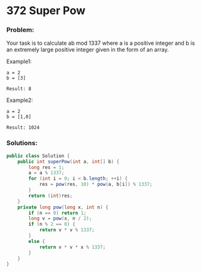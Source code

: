 # 372 Super Pow

### Problem:

Your task is to calculate ab mod 1337 where a is a positive integer and b is an extremely large positive integer given in the form of an array.

Example1:
```
a = 2
b = [3]

Result: 8
```
Example2:
```
a = 2
b = [1,0]

Result: 1024
```

### Solutions:

```java
public class Solution {
    public int superPow(int a, int[] b) {
        long res = 1;
        a = a % 1337;
        for (int i = 0; i < b.length; ++i) {
            res = pow(res, 10) * pow(a, b[i]) % 1337;
        }
        return (int)res;
    }
    private long pow(long x, int n) {
        if (n == 0) return 1;
        long v = pow(x, n / 2);
        if (n % 2 == 0) {
            return v * v % 1337;
        } 
        else {
            return v * v * x % 1337;
        }
    }
}
```
